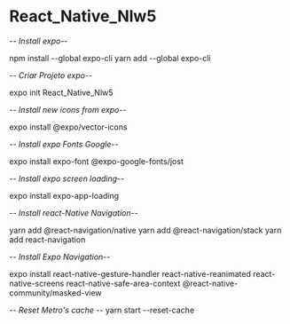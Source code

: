 # React_Native_Nlw5


*-- Install  expo--*

npm install --global expo-cli
yarn add --global expo-cli

*-- Criar Projeto  expo--*

expo init React_Native_Nlw5

*-- Install new icons from expo--*

expo install @expo/vector-icons

*-- Install expo Fonts Google--*

expo install expo-font @expo-google-fonts/jost

*-- Install expo screen loading--*

expo install expo-app-loading

*-- Install react-Native Navigation--*

yarn add @react-navigation/native
yarn add @react-navigation/stack
yarn add react-navigation

*-- Install Expo Navigation--*

expo install react-native-gesture-handler react-native-reanimated react-native-screens react-native-safe-area-context @react-native-community/masked-view


*-- Reset Metro's cache --*
yarn start --reset-cache
